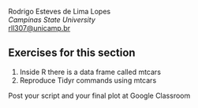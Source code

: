  Rodrigo Esteves de Lima Lopes \
*Campinas State University* \
[rll307@unicamp.br](mailto:rll307@unicamp.br)


## Exercises for this section

1. Inside R there is a data frame called mtcars
2. Reproduce Tidyr commands using mtcars

Post your script and your final plot at Google Classroom

